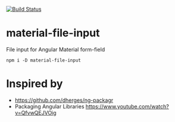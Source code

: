 [![Build Status](https://travis-ci.com/merlosy/material-file-input.svg?token=i5F9rkH7xgZiP4BSaCd6&branch=master)](https://travis-ci.com/merlosy/material-file-input)

# material-file-input
File input for Angular Material form-field
```
npm i -D material-file-input
```

# Inspired by
- https://github.com/dherges/ng-packagr
- Packaging Angular Libraries https://www.youtube.com/watch?v=QfvwQEJVOig
